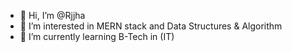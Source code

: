 - 👋 Hi, I’m @Rjjha
- 👀 I’m interested in MERN stack and Data Structures & Algorithm
- 🌱 I’m currently learning B-Tech in (IT)

